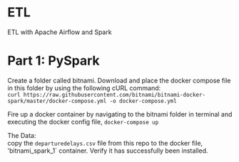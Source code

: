 # ETL
ETL with Apache Airflow and Spark

# Part 1: PySpark

Create a folder called bitnami. Download and place the docker compose file in this folder by using the following cURL command:\
`curl https://raw.githubusercontent.com/bitnami/bitnami-docker-spark/master/docker-compose.yml -o docker-compose.yml`

Fire up a docker container by navigating to the bitnami folder in terminal and executing the docker config file, `docker-compose up`

The Data: \
copy the `departuredelays.csv` file from this repo to the docker file, 'bitnami_spark_1` container. Verify it has successfully been installed.



